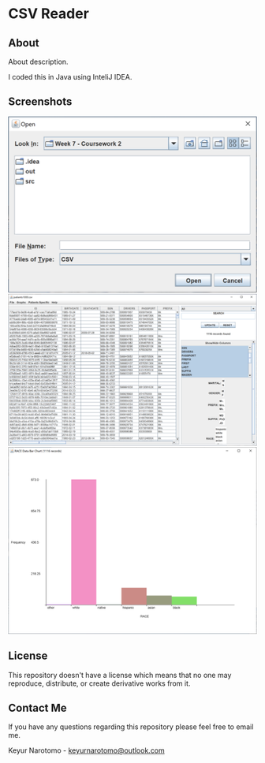 # CSV Reader

## About

About description.

I coded this in Java using InteliJ IDEA.

## Screenshots

![Screenshot 1](/screenshots/Screenshot1.png?raw=true)
![Screenshot 2](/screenshots/Screenshot2.png?raw=true)
![Screenshot 3](/screenshots/Screenshot3.png?raw=true)

## License

This repository doesn't have a license which means that no one may reproduce, distribute, or create derivative works from it.

## Contact Me

If you have any questions regarding this repository please feel free to email me.

Keyur Narotomo - keyurnarotomo@outlook.com
